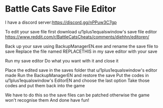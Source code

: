 # Battle Cats Save File Editor

I have a discord server:https://discord.gg/nPPuw3C7gp

To edit your save file first download u/1plus1equalswindow's save file editor https://www.reddit.com/r/BattleCatsCheats/comments/djehhn/editoren/

Back up your save using BackupManagerEN.exe and rename the save file to save
Replace the file named REPLACETHIS in my save editor with your save

Run my save editor
Do what you want with it and close it

Place the edited save in the saves folder that u/1plus1equalswindow's editor made
Run the BackupManagerEN and restore the save
Put the codes in u/1plus1equalswindow's EditorEN and choose the last option
Take those codes and put them back into the game

We have to do this so the save files can be patched otherwise the game won't recognise them
And done have fun!
